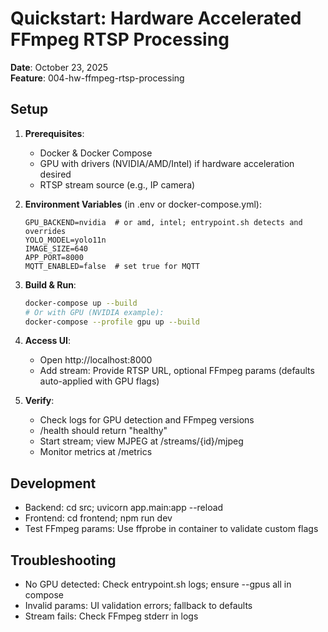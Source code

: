 # Quickstart: Hardware Accelerated FFmpeg RTSP Processing

**Date**: October 23, 2025  
**Feature**: 004-hw-ffmpeg-rtsp-processing  

## Setup

1. **Prerequisites**:
   - Docker & Docker Compose
   - GPU with drivers (NVIDIA/AMD/Intel) if hardware acceleration desired
   - RTSP stream source (e.g., IP camera)

2. **Environment Variables** (in .env or docker-compose.yml):
   ```
   GPU_BACKEND=nvidia  # or amd, intel; entrypoint.sh detects and overrides
   YOLO_MODEL=yolo11n
   IMAGE_SIZE=640
   APP_PORT=8000
   MQTT_ENABLED=false  # set true for MQTT
   ```

3. **Build & Run**:
   ```bash
   docker-compose up --build
   # Or with GPU (NVIDIA example):
   docker-compose --profile gpu up --build
   ```

4. **Access UI**:
   - Open http://localhost:8000
   - Add stream: Provide RTSP URL, optional FFmpeg params (defaults auto-applied with GPU flags)

5. **Verify**:
   - Check logs for GPU detection and FFmpeg versions
   - /health should return &quot;healthy&quot;
   - Start stream; view MJPEG at /streams/{id}/mjpeg
   - Monitor metrics at /metrics

## Development

- Backend: cd src; uvicorn app.main:app --reload
- Frontend: cd frontend; npm run dev
- Test FFmpeg params: Use ffprobe in container to validate custom flags

## Troubleshooting

- No GPU detected: Check entrypoint.sh logs; ensure --gpus all in compose
- Invalid params: UI validation errors; fallback to defaults
- Stream fails: Check FFmpeg stderr in logs